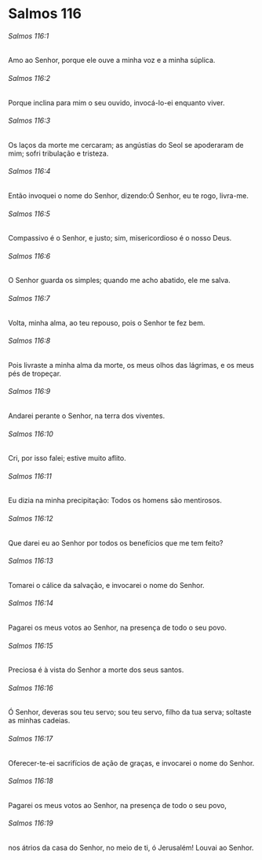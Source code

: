 # Salmos 116

###### Salmos 116:1

Amo ao Senhor, porque ele ouve a minha voz e a minha súplica.

###### Salmos 116:2

Porque inclina para mim o seu ouvido, invocá-lo-ei enquanto viver.

###### Salmos 116:3

Os laços da morte me cercaram; as angústias do Seol se apoderaram de mim; sofri tribulação e tristeza.

###### Salmos 116:4

Então invoquei o nome do Senhor, dizendo:Ó Senhor, eu te rogo, livra-me.

###### Salmos 116:5

Compassivo é o Senhor, e justo; sim, misericordioso é o nosso Deus.

###### Salmos 116:6

O Senhor guarda os simples; quando me acho abatido, ele me salva.

###### Salmos 116:7

Volta, minha alma, ao teu repouso, pois o Senhor te fez bem.

###### Salmos 116:8

Pois livraste a minha alma da morte, os meus olhos das lágrimas, e os meus pés de tropeçar.

###### Salmos 116:9

Andarei perante o Senhor, na terra dos viventes.

###### Salmos 116:10

Cri, por isso falei; estive muito aflito.

###### Salmos 116:11

Eu dizia na minha precipitação: Todos os homens são mentirosos.

###### Salmos 116:12

Que darei eu ao Senhor por todos os benefícios que me tem feito?

###### Salmos 116:13

Tomarei o cálice da salvação, e invocarei o nome do Senhor.

###### Salmos 116:14

Pagarei os meus votos ao Senhor, na presença de todo o seu povo.

###### Salmos 116:15

Preciosa é à vista do Senhor a morte dos seus santos.

###### Salmos 116:16

Ó Senhor, deveras sou teu servo; sou teu servo, filho da tua serva; soltaste as minhas cadeias.

###### Salmos 116:17

Oferecer-te-ei sacrifícios de ação de graças, e invocarei o nome do Senhor.

###### Salmos 116:18

Pagarei os meus votos ao Senhor, na presença de todo o seu povo,

###### Salmos 116:19

nos átrios da casa do Senhor, no meio de ti, ó Jerusalém! Louvai ao Senhor.

